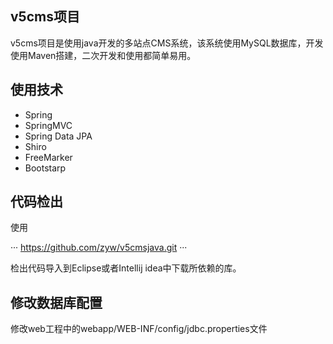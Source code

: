 ## v5cms项目
v5cms项目是使用java开发的多站点CMS系统，该系统使用MySQL数据库，开发使用Maven搭建，二次开发和使用都简单易用。
## 使用技术
- Spring
- SpringMVC
- Spring Data JPA
- Shiro
- FreeMarker
- Bootstarp

## 代码检出
使用

···
https://github.com/zyw/v5cmsjava.git
···

检出代码导入到Eclipse或者Intellij idea中下载所依赖的库。
## 修改数据库配置
修改web工程中的webapp/WEB-INF/config/jdbc.properties文件